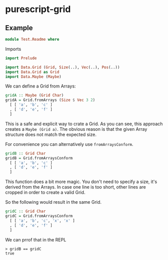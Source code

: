 # purescript-grid

## Example
```hs
module Test.Readme where
```
Imports
```hs
import Prelude

import Data.Grid (Grid, Size(..), Vec(..), Pos(..))
import Data.Grid as Grid
import Data.Maybe (Maybe)
```
We can define a Grid from Arrays:
```hs
gridA :: Maybe (Grid Char)
gridA = Grid.fromArrays (Size $ Vec 3 2)
  [ [ 'a', 'b', 'c' ]
  , [ 'd', 'e', 'f' ]
  ]
```
This is a safe and explicit way to crate a Grid. As you can see, this
approach creates a `Maybe (Grid a)`. The obvious reason
is that the given Array structure does not match the expected size.  

For convenience you can alternatively use `fromArraysConform`.
```hs
gridB :: Grid Char
gridB = Grid.fromArraysConform
  [ [ 'a', 'b', 'c' ]
  , [ 'd', 'e', 'f' ]
  ]
```
This function does a bit more magic. You don't need to specify a size, it's derived
from the Arrays. In case one line is too short, other lines are cropped in
order to create a valid Grid.

So the following would result in the same Grid.
```hs
gridC :: Grid Char
gridC = Grid.fromArraysConform
  [ [ 'a', 'b', 'c', 'x', 'x' ]
  , [ 'd', 'e', 'f' ]
  ]
```
We can prrof that in the REPL

```text
> gridB == gridC
true
```